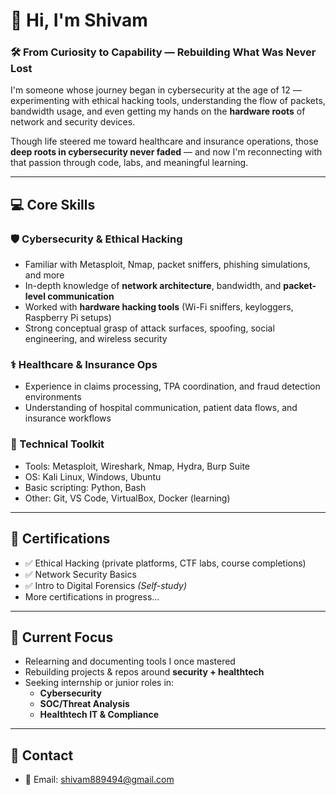 # 👋 Hi, I'm Shivam

### 🛠️ From Curiosity to Capability — Rebuilding What Was Never Lost

I'm someone whose journey began in cybersecurity at the age of 12 — experimenting with ethical hacking tools, understanding the flow of packets, bandwidth usage, and even getting my hands on the **hardware roots** of network and security devices.

Though life steered me toward healthcare and insurance operations, those **deep roots in cybersecurity never faded** — and now I'm reconnecting with that passion through code, labs, and meaningful learning.

---

## 💻 Core Skills

### 🛡️ Cybersecurity & Ethical Hacking
- Familiar with Metasploit, Nmap, packet sniffers, phishing simulations, and more
- In-depth knowledge of **network architecture**, bandwidth, and **packet-level communication**
- Worked with **hardware hacking tools** (Wi-Fi sniffers, keyloggers, Raspberry Pi setups)
- Strong conceptual grasp of attack surfaces, spoofing, social engineering, and wireless security

### ⚕️ Healthcare & Insurance Ops
- Experience in claims processing, TPA coordination, and fraud detection environments
- Understanding of hospital communication, patient data flows, and insurance workflows

### 🧰 Technical Toolkit
- Tools: Metasploit, Wireshark, Nmap, Hydra, Burp Suite
- OS: Kali Linux, Windows, Ubuntu
- Basic scripting: Python, Bash
- Other: Git, VS Code, VirtualBox, Docker (learning)

---

## 🧾 Certifications

- ✅ Ethical Hacking (private platforms, CTF labs, course completions)
- ✅ Network Security Basics
- ✅ Intro to Digital Forensics *(Self-study)*
- More certifications in progress...

---

## 🌱 Current Focus

- Relearning and documenting tools I once mastered
- Rebuilding projects & repos around **security + healthtech**
- Seeking internship or junior roles in:
  - **Cybersecurity**
  - **SOC/Threat Analysis**
  - **Healthtech IT & Compliance**

---

## 📨 Contact

- 📧 Email: shivam889494@gmail.com  
<!---
sam830/sam830 is a ✨ special ✨ repository because its `README.md` (this file) appears on your GitHub profile.
You can click the Preview link to take a look at your changes.
--->
